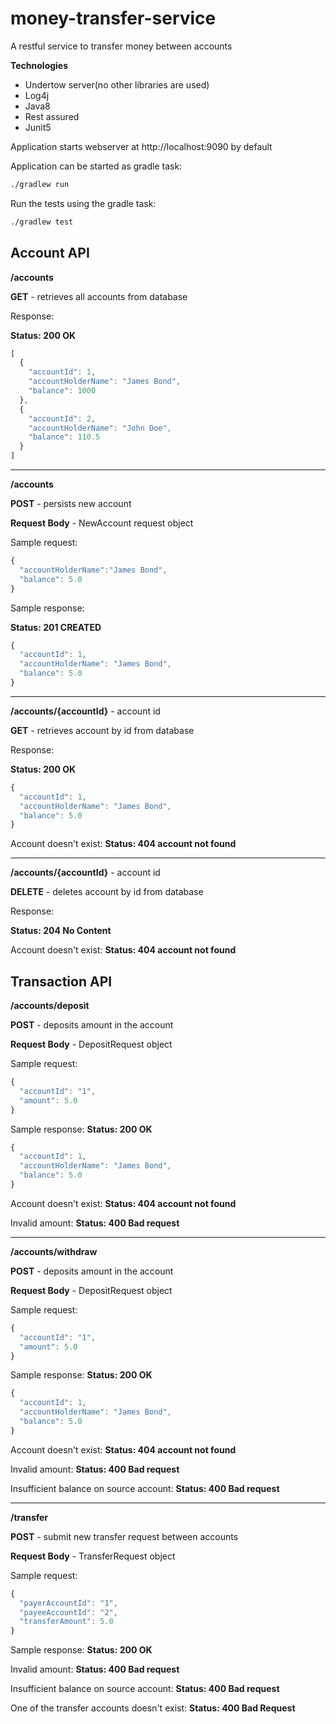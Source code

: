 
# money-transfer-service
A restful service to transfer money between accounts

**Technologies**
- Undertow server(no other libraries are used)
- Log4j
- Java8
- Rest assured
- Junit5

Application starts webserver at http://localhost:9090 by default

Application can be started as gradle task:

```sh
./gradlew run
```

Run the tests using the gradle task:

```sh
./gradlew test
```

## Account API

**/accounts**

**GET** - retrieves all accounts from database

Response:

**Status: 200 OK**
```javascript
[
  {
    "accountId": 1,
    "accountHolderName": "James Bond",
    "balance": 1000
  },
  {
    "accountId": 2,
    "accountHolderName": "John Doe",
    "balance": 110.5
  }
]
```
---
**/accounts**

**POST** - persists new account
 
**Request Body** - NewAccount request object

Sample request:
```javascript
{
  "accountHolderName":"James Bond",
  "balance": 5.0
}
```

Sample response:

**Status: 201 CREATED**
```javascript
{
  "accountId": 1,
  "accountHolderName": "James Bond",
  "balance": 5.0
}
```
---
**/accounts/{accountId}** - account id

**GET** - retrieves account by id from database

Response:

**Status: 200 OK**
```javascript
{
  "accountId": 1,
  "accountHolderName": "James Bond",
  "balance": 5.0
}
```
Account doesn't exist:
**Status: 404 account not found**

---
**/accounts/{accountId}** - account id

**DELETE** - deletes account by id from database

Response:

**Status: 204 No Content**

Account doesn't exist:
**Status: 404 account not found**

## Transaction API

**/accounts/deposit**

**POST** - deposits amount in the account
 
**Request Body** - DepositRequest object

Sample request:
```javascript
{
  "accountId": "1",
  "amount": 5.0
}
```

Sample response:
**Status: 200 OK**
```javascript
{
  "accountId": 1,
  "accountHolderName": "James Bond",
  "balance": 5.0
}
```
Account doesn't exist:
**Status: 404 account not found**

Invalid amount:
**Status: 400 Bad request**

---
**/accounts/withdraw**

**POST** - deposits amount in the account
 
**Request Body** - DepositRequest object

Sample request:
```javascript
{
  "accountId": "1",
  "amount": 5.0
}
```
Sample response:
**Status: 200 OK**
```javascript
{
  "accountId": 1,
  "accountHolderName": "James Bond",
  "balance": 5.0
}
```
Account doesn't exist:
**Status: 404 account not found**

Invalid amount:
**Status: 400 Bad request**

Insufficient balance on source account:
**Status: 400 Bad request**

---

**/transfer**

**POST** - submit new transfer request between accounts

**Request Body** - TransferRequest object

Sample request:
```javascript
{
  "payerAccountId": "1",
  "payeeAccountId": "2",
  "transferAmount": 5.0
}
```

Sample response:
**Status: 200 OK**

Invalid amount:
**Status: 400 Bad request**

Insufficient balance on source account:
**Status: 400 Bad request**

One of the transfer accounts doesn't exist:
**Status: 400 Bad Request**

